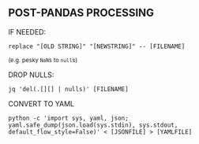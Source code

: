 ## POST-PANDAS PROCESSING

IF NEEDED:

`replace "[OLD STRING]" "[NEWSTRING]" -- [FILENAME]`

<sup>(e.g. pesky `NaN`s to `null`s)</sub>

DROP NULLS:

`jq 'del(.[][] | nulls)' [FILENAME]`

CONVERT TO YAML

`python -c 'import sys, yaml, json; yaml.safe_dump(json.load(sys.stdin), sys.stdout, default_flow_style=False)' < [JSONFILE] > [YAMLFILE]`
